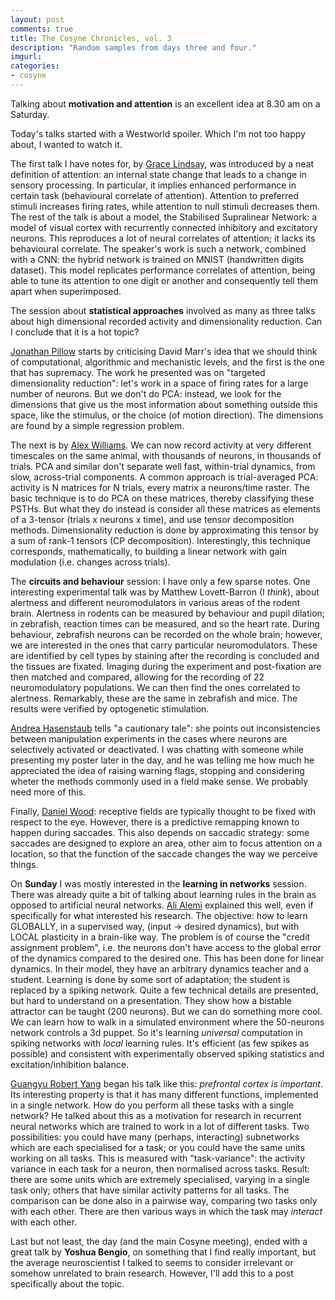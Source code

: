 ```yaml
---
layout: post
comments: true
title: The Cosyne Chronicles, vol. 3
description: "Random samples from days three and four."
imgurl:
categories:
- cosyne
---
```


Talking about **motivation and attention** is an excellent idea at 8.30 am on a Saturday.

Today's talks started with a Westworld spoiler. Which I'm not too happy about, I wanted to watch it.

The first talk I have notes for, by [Grace Lindsay](https://neurdiness.wordpress.com/about-the-neurd/), was introduced by a neat definition of attention: an internal state change that leads to a change in sensory processing. In particular, it implies enhanced performance in certain task (behavioural correlate of attention). Attention to preferred stimuli increases firing rates, while attention to null stimuli decreases them. The rest of the talk is about a model, the Stabilised Supralinear Network: a model of visual cortex with recurrently connected inhibitory and excitatory neurons. This reproduces a lot of neural correlates of attention; it lacks its behavioural correlate. The speaker's work is such a network, combined with a CNN: the hybrid network is trained on MNIST (handwritten digits dataset). This model replicates performance correlates of attention, being able to tune its attention to one digit or another and consequently tell them apart when superimposed.

The session about **statistical approaches** involved as many as three talks about high dimensional recorded activity and dimensionality reduction. Can I conclude that it is a hot topic?

[Jonathan Pillow](http://pillowlab.princeton.edu/) starts by criticising David Marr's idea that we should think of computational, algorithmic and mechanistic levels, and the first is the one that has supremacy. The work he presented was on "targeted dimensionality reduction": let's work in a space of firing rates for a large number of neurons. But we don't do PCA: instead, we look for the dimensions that give us the most information about something outside this space, like the stimulus, or the choice (of motion direction). The dimensions are found by a simple regression problem.

The next is by [Alex Williams](http://alexhwilliams.info/). We can now record activity at very different timescales on the same animal, with thousands of neurons, in thousands of trials. PCA and similar don't separate well fast, within-trial dynamics, from slow, across-trial components. A common approach is trial-averaged PCA: activity is N matrices for N trials, every matrix a neurons/time raster. The basic technique is to do PCA on these matrices, thereby classifying these PSTHs. But what they do instead is consider all these matrices as elements of a 3-tensor (trials x neurons x time), and use tensor decomposition methods. Dimensionality reduction is done by approximating this tensor by a sum of rank-1 tensors (CP decomposition). Interestingly, this technique corresponds, mathematically, to building a linear network with gain modulation (i.e. changes across trials).

The **circuits and behaviour** session: I have only a few sparse notes. One interesting experimental talk was by Matthew Lovett-Barron (I *think*), about alertness and different neuromodulators in various areas of the rodent brain. Alertness in rodents can be measured by behaviour and pupil dilation; in zebrafish, reaction times can be measured, and so the heart rate. During behaviour, zebrafish neurons can be recorded on the whole brain; however, we are interested in the ones that carry particular neuromodulators. These are identified by cell types by staining after the recording is concluded and the tissues are fixated. Imaging during the experiment and post-fixation are then matched and compared, allowing for the recording of 22 neuromodulatory populations. We can then find the ones correlated to alertness. Remarkably, these are the same in zebrafish and mice. The results were verified by optogenetic stimulation.

[Andrea Hasenstaub](http://www.neuroscience.ucsf.edu/neurograd/faculty/hasenstaub.html) tells "a cautionary tale": she points out inconsistencies between manipulation experiments in the cases where neurons are selectively activated or deactivated. I was chatting with someone while presenting my poster later in the day, and he was telling me how much he appreciated the idea of raising warning flags, stopping and considering wheter the methods commonly used in a field make sense. We probably need more of this.

Finally, [Daniel Wood](http://northwestern.academia.edu/DanielWood): receptive fields are typically thought to be fixed with respect to the eye. However, there is a predictive remapping known to happen during saccades. This also depends on saccadic strategy: some saccades are designed to explore an area, other aim to focus attention on a location, so that the function of the saccade changes the way we perceive things.


On **Sunday** I was mostly interested in the **learning in networks** session. There was already quite a bit of talking about learning rules in the brain as opposed to artificial neural networks. [Ali Alemi](https://www.researchgate.net/profile/Alireza_Alemi) explained this well, even if specifically for what interested his research. The objective: how to learn GLOBALLY, in a supervised way, (input -> desired dynamics), but with LOCAL plasticity in a brain-like way. The problem is of course the "credit assignment problem", i.e. the neurons don't have access to the global error of the dynamics compared to the desired one. This has been done for linear dynamics. In their model, they have an arbitrary dynamics teacher and a student. Learning is done by some sort of adaptation; the student is replaced by a spiking network. Quite a few technical details are presented, but hard to understand on a presentation. They show how a bistable attractor can be taught (200 neurons). But we can do something more cool. We can learn how to walk in a simulated environment where the 50-neurons network controls a 3d puppet. So it's learning *universal* computation in spiking networks with *local* learning rules. It's efficient (as few spikes as possible) and consistent with experimentally observed spiking statistics and excitation/inhibition balance.

[Guangyu Robert Yang](http://guangyuyang.org/) began his talk like this: *prefrontal cortex is important*. Its interesting property is that it has many different functions, implemented in a single network. How do you perform all these tasks with a single network? He talked about this as a motivation for research in recurrent neural networks which are trained to work in a lot of different tasks. Two possibilities: you could have many (perhaps, interacting) subnetworks which are each specialised for a task; or you could have the same units working on all tasks. This is measured with "task-variance": the activity variance in each task for a neuron, then normalised across tasks. Result: there are some units which are extremely specialised, varying in a single task only; others that have similar activity patterns for all tasks. The comparison can be done also in a pairwise way, comparing two tasks only with each other. There are then various ways in which the task may *interact* with each other.

Last but not least, the day (and the main Cosyne meeting), ended with a great talk by **Yoshua Bengio**, on something that I find really important, but the average neuroscientist I talked to seems to consider irrelevant or somehow unrelated to brain research. However, I'll add this to a post specifically about the topic.
